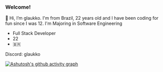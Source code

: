 ### Welcome!
👋 Hi, I’m glaukko. I'm from Brazil, 22 years old and I have been coding for fun since I was 12.
I'm Majoring in Software Engineering

- Full Stack Developer
- 22
- 🇧🇷

Discord: glaukko

[![Ashutosh's github activity graph](https://github-readme-activity-graph.vercel.app/graph?username=glaukko&theme=react-dark)](https://github.com/ashutosh00710/github-readme-activity-graph)

<!---
glaukko/glaukko is a ✨ special ✨ repository because its `README.md` (this file) appears on your GitHub profile.
You can click the Preview link to take a look at your changes.
--->
